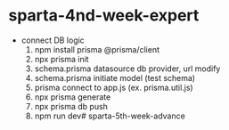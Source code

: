 # sparta-4nd-week-expert

- connect DB logic
    1. npm install prisma @prisma/client
    2. npx prisma init
    3. schema.prisma datasource db provider, url modify
    4. schema.prisma initiate model (test schema)
    5. prisma connect to app.js (ex. prisma.util.js)
    6. npx prisma generate
    7. npx prisma db push
    8. npm run dev# sparta-5th-week-advance

